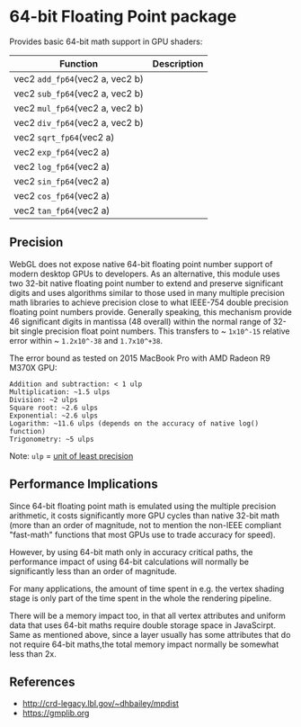 # 64-bit Floating Point package

Provides basic 64-bit math support in GPU shaders:

| Function                        | Description           |
| ------------------------------- | --------------------- |
| vec2 `add_fp64`(vec2 a, vec2 b) | |
| vec2 `sub_fp64`(vec2 a, vec2 b) | |
| vec2 `mul_fp64`(vec2 a, vec2 b) | |
| vec2 `div_fp64`(vec2 a, vec2 b) | |
| vec2 `sqrt_fp64`(vec2 a)        | |
| vec2 `exp_fp64`(vec2 a)         | |
| vec2 `log_fp64`(vec2 a)         | |
| vec2 `sin_fp64`(vec2 a)         | |
| vec2 `cos_fp64`(vec2 a)         | |
| vec2 `tan_fp64`(vec2 a)         | |


## Precision

WebGL does not expose native 64-bit floating point number support of
modern desktop GPUs to developers. As an alternative, this module uses
two 32-bit native floating point number to extend and preserve significant
digits and uses algorithms similar to those used in many multiple precision
math libraries to achieve precision close to what IEEE-754 double precision
floating point numbers provide. Generally speaking, this mechanism provide
46 significant digits in mantissa (48 overall) within the normal range of
32-bit single precision float point numbers. This transfers to ~ `1x10^-15`
relative error within ~ `1.2x10^-38` and `1.7x10^+38`.

The error bound as tested on 2015 MacBook Pro with AMD Radeon R9 M370X GPU:

```
Addition and subtraction: < 1 ulp
Multiplication: ~1.5 ulps
Division: ~2 ulps
Square root: ~2.6 ulps
Exponential: ~2.6 ulps
Logarithm: ~11.6 ulps (depends on the accuracy of native log() function)
Trigonometry: ~5 ulps
```
Note: `ulp` = [unit of least precision](https://en.wikipedia.org/wiki/Unit_in_the_last_place)

## Performance Implications

Since 64-bit floating point math is emulated using the multiple precision
arithmetic, it costs significantly more GPU cycles than native 32-bit math
(more than an order of magnitude, not to mention the non-IEEE compliant
"fast-math" functions that most GPUs use to trade accuracy for speed).

However, by using 64-bit math only in accuracy critical paths,
the performance impact of using 64-bit calculations will normally be
significantly less than an order of magnitude.

For many applications, the amount of time spent in e.g.
the vertex shading stage is only part of the time spent in the whole the
rendering pipeline.

There will be a memory impact too, in that all vertex attributes and uniform data
that uses 64-bit maths require double storage space in JavaScirpt. Same as mentioned
above, since a layer usually has some attributes that do not require 64-bit maths,the
total memory impact normally be somewhat less than 2x.

## References

- http://crd-legacy.lbl.gov/~dhbailey/mpdist
- https://gmplib.org
